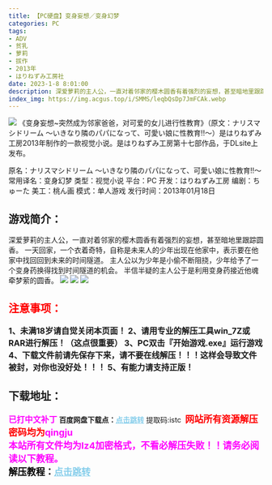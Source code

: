 ```yaml
---
title: 【PC硬盘】变身妄想／变身幻梦
categories: PC
tags:
- ADV
- 贫乳
- 萝莉
- 拔作
- 2013年
- はりねずみ工房社
date: 2023-1-8 8:01:00
description: 深爱萝莉的主人公，一直对着邻家的樱木圆香有着强烈的妄想，甚至暗地里跟踪圆香。一天回家，一个衣着奇特，自称是未来人的少年出现在他家中，表示要在他家中找回回到未来的时间隧道。主人公以为少年是小偷不断阻挠，少年给予了一个变身药换得找到时间隧道的机会。半信半疑的主人公于是利用变身药接近他魂牵梦萦的圆香。
index_img: https://img.acgus.top/i/SMMS/leqbQsDp7JmFCAk.webp
---
```

![](https://img.acgus.top/i/SMMS/leqbQsDp7JmFCAk.webp)
《变身妄想~突然成为邻家爸爸，对可爱的女儿进行性教育》（原文：ナリスマシドリーム ～いきなり隣のパパになって、可愛い娘に性教育!!～）是はりねずみ工房2013年制作的一款视觉小说。是はりねずみ工房第十七部作品，于DLsite上发布。

原名：ナリスマシドリーム ～いきなり隣のパパになって、可愛い娘に性教育!!～
常用译名：变身幻梦
类型：视觉小说
平台：PC
开发：はりねずみ工房
编剧：ちゅーた
美工：桃ん画
模式：单人游戏
发行时间：2013年01月18日

## 游戏简介：
深爱萝莉的主人公，一直对着邻家的樱木圆香有着强烈的妄想，甚至暗地里跟踪圆香。
一天回家，一个衣着奇特，自称是未来人的少年出现在他家中，表示要在他家中找回回到未来的时间隧道。
主人公以为少年是小偷不断阻挠，少年给予了一个变身药换得找到时间隧道的机会。
半信半疑的主人公于是利用变身药接近他魂牵梦萦的圆香。
![](https://img.acgus.top/i/SMMS/mRbdzYs1jEnShPW.webp)
![](https://img.acgus.top/i/SMMS/B5Q1l3ZqfXzIpwE.webp)
![](https://img.acgus.top/i/SMMS/WkKqSsDTumb7jZY.webp)





## <font color=#FF0000 >注意事项：</font>
<font size=3><b>1、未满18岁请自觉关闭本页面！
2、请用专业的解压工具win_7Z或RAR进行解压！（这点很重要）
3、PC双击『开始游戏.exe』运行游戏
4、下载文件前请先保存下来，请不要在线解压！！！这样会导致文件被封，对你也没好处！！！
5、有能力请支持正版！</b></font>

## 下载地址：
<font color=#FF00FF size=3><b>已打中文补丁</b></font>
<b>百度网盘下载点：</b><a href="https://pan.baidu.com/s/1T6m_Dte78jQNfCuck9Ty0w?pwd=istc" style="color: #87CEEB;"><b>点击跳转</b></a> 提取码:istc
<a style="padding: 0" href="https://post.qingju.org/AD/"><img style="max-width:100%" src="https://img.acgus.top/i/2024/07/478f689b8021d8d499ab43d21acf137a.gif" alt=""></a>
<b><font color=#FF0000 size=4>网站所有资源解压密码均为</b></font><b><font color=#FF00FF size=4>qingju</font><font color=#FF0000 ></font></b><br><b><font color=#FF00FF size=4>本站所有文件均为lz4加密格式，不看必解压失败！！请务必阅读以下教程。</b></font><br><b><font color=#000 size=4>解压教程：</b><a href="https://post.qingju.org/tutorial/000/" style="color: #87CEEB;"><b>点击跳转</b></a>